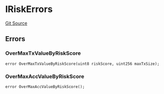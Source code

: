 # IRiskErrors
[Git Source](https://github.com/thrackle-io/rules-engine/blob/8e8136863cc533050498938ef97f694c7b6600c3/src/common/IErrors.sol)


## Errors
### OverMaxTxValueByRiskScore

```solidity
error OverMaxTxValueByRiskScore(uint8 riskScore, uint256 maxTxSize);
```

### OverMaxAccValueByRiskScore

```solidity
error OverMaxAccValueByRiskScore();
```

